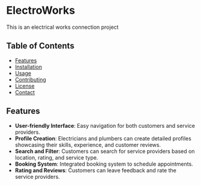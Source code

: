 # ElectroWorks
This is an electrical works connection project
## Table of Contents

- [Features](#features)
- [Installation](#installation)
- [Usage](#usage)
- [Contributing](#contributing)
- [License](#license)
- [Contact](#contact)

## Features

- **User-friendly Interface**: Easy navigation for both customers and service providers.
- **Profile Creation**: Electricians and plumbers can create detailed profiles showcasing their skills, experience, and customer reviews.
- **Search and Filter**: Customers can search for service providers based on location, rating, and service type.
- **Booking System**: Integrated booking system to schedule appointments.
- **Rating and Reviews**: Customers can leave feedback and rate the service providers.

